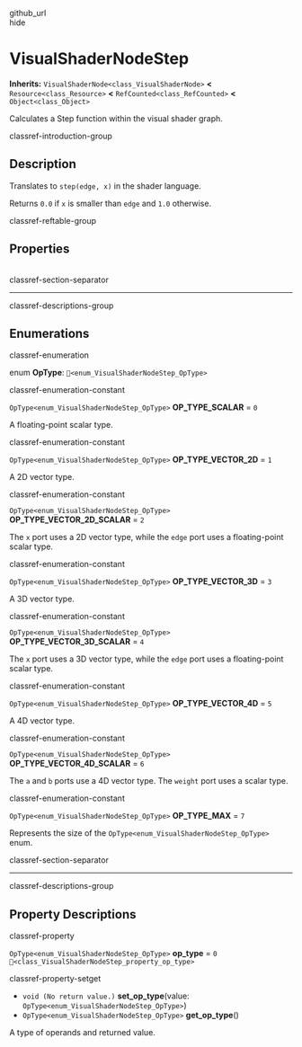 github\_url  
hide

# VisualShaderNodeStep

**Inherits:** `VisualShaderNode<class_VisualShaderNode>` **&lt;**
`Resource<class_Resource>` **&lt;** `RefCounted<class_RefCounted>`
**&lt;** `Object<class_Object>`

Calculates a Step function within the visual shader graph.

classref-introduction-group

## Description

Translates to `step(edge, x)` in the shader language.

Returns `0.0` if `x` is smaller than `edge` and `1.0` otherwise.

classref-reftable-group

## Properties

<table>
<tbody>
<tr>
</tr>
</tbody>
</table>

classref-section-separator

------------------------------------------------------------------------

classref-descriptions-group

## Enumerations

classref-enumeration

enum **OpType**: `🔗<enum_VisualShaderNodeStep_OpType>`

classref-enumeration-constant

`OpType<enum_VisualShaderNodeStep_OpType>` **OP\_TYPE\_SCALAR** = `0`

A floating-point scalar type.

classref-enumeration-constant

`OpType<enum_VisualShaderNodeStep_OpType>` **OP\_TYPE\_VECTOR\_2D** =
`1`

A 2D vector type.

classref-enumeration-constant

`OpType<enum_VisualShaderNodeStep_OpType>`
**OP\_TYPE\_VECTOR\_2D\_SCALAR** = `2`

The `x` port uses a 2D vector type, while the `edge` port uses a
floating-point scalar type.

classref-enumeration-constant

`OpType<enum_VisualShaderNodeStep_OpType>` **OP\_TYPE\_VECTOR\_3D** =
`3`

A 3D vector type.

classref-enumeration-constant

`OpType<enum_VisualShaderNodeStep_OpType>`
**OP\_TYPE\_VECTOR\_3D\_SCALAR** = `4`

The `x` port uses a 3D vector type, while the `edge` port uses a
floating-point scalar type.

classref-enumeration-constant

`OpType<enum_VisualShaderNodeStep_OpType>` **OP\_TYPE\_VECTOR\_4D** =
`5`

A 4D vector type.

classref-enumeration-constant

`OpType<enum_VisualShaderNodeStep_OpType>`
**OP\_TYPE\_VECTOR\_4D\_SCALAR** = `6`

The `a` and `b` ports use a 4D vector type. The `weight` port uses a
scalar type.

classref-enumeration-constant

`OpType<enum_VisualShaderNodeStep_OpType>` **OP\_TYPE\_MAX** = `7`

Represents the size of the `OpType<enum_VisualShaderNodeStep_OpType>`
enum.

classref-section-separator

------------------------------------------------------------------------

classref-descriptions-group

## Property Descriptions

classref-property

`OpType<enum_VisualShaderNodeStep_OpType>` **op\_type** = `0`
`🔗<class_VisualShaderNodeStep_property_op_type>`

classref-property-setget

-   `void (No return value.)` **set\_op\_type**(value:
    `OpType<enum_VisualShaderNodeStep_OpType>`)
-   `OpType<enum_VisualShaderNodeStep_OpType>` **get\_op\_type**()

A type of operands and returned value.
